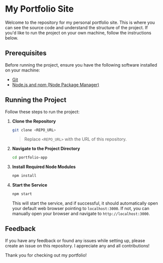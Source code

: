 # My Portfolio Site

Welcome to the repository for my personal portfolio site. This is where you can see the source code and understand the structure of the project. If you'd like to run the project on your own machine, follow the instructions below.

## Prerequisites

Before running the project, ensure you have the following software installed on your machine:

- [Git](https://git-scm.com/)
- [Node.js and npm (Node Package Manager)](https://nodejs.org/)

## Running the Project

Follow these steps to run the project:

1. **Clone the Repository**
    ```bash
    git clone <REPO_URL>
    ```

    > Replace `<REPO_URL>` with the URL of this repository.

2. **Navigate to the Project Directory**
    ```bash
    cd portfolio-app
    ```

3. **Install Required Node Modules**
    ```bash
    npm install
    ```

4. **Start the Service**
    ```bash
    npm start
    ```

    This will start the service, and if successful, it should automatically open your default web browser pointing to `localhost:3000`. If not, you can manually open your browser and navigate to `http://localhost:3000`.

## Feedback

If you have any feedback or found any issues while setting up, please create an issue on this repository. I appreciate any and all contributions!

Thank you for checking out my portfolio!